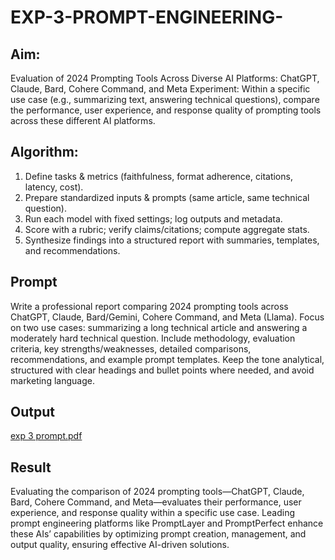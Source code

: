 # EXP-3-PROMPT-ENGINEERING-

## Aim: 
Evaluation of 2024 Prompting Tools Across Diverse AI Platforms: 
ChatGPT, Claude, Bard, Cohere Command, and Meta
Experiment:
Within a specific use case (e.g., summarizing text, answering technical questions), compare the performance, user experience, and response quality of prompting tools across these different AI platforms.

## Algorithm:
1. Define tasks & metrics (faithfulness, format adherence, citations, latency, cost).
2. Prepare standardized inputs & prompts (same article, same technical question).
3. Run each model with fixed settings; log outputs and metadata.
4. Score with a rubric; verify claims/citations; compute aggregate stats.
5. Synthesize findings into a structured report with summaries, templates, and recommendations.
   
## Prompt
Write a professional report comparing 2024 prompting tools across ChatGPT, Claude, Bard/Gemini, Cohere Command, and Meta (Llama). Focus on two use cases: summarizing a long technical article and answering a moderately hard technical question. Include methodology, evaluation criteria, key strengths/weaknesses, detailed comparisons, recommendations, and example prompt templates. Keep the tone analytical, structured with clear headings and bullet points where needed, and avoid marketing language.

## Output
[exp 3 prompt.pdf](https://github.com/user-attachments/files/22131054/exp.3.prompt.pdf)

## Result
Evaluating the comparison of 2024 prompting tools—ChatGPT, Claude, Bard, Cohere Command, and Meta—evaluates their performance, user experience, and response quality within a specific use case. Leading prompt engineering platforms like PromptLayer and PromptPerfect enhance these AIs’ capabilities by optimizing prompt creation, management, and output quality, ensuring effective AI-driven solutions.
